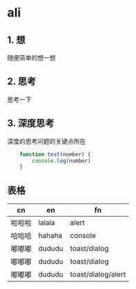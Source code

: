 # ali

## 1. 想
随便简单的想一想

## 2. 思考
思考一下

## 3. 深度思考
深度的思考问题的关键点所在

```js
    function test(number) {
        console.log(number)  
    }
```
## 表格
| cn  | en     | fn      |
| --- | ------ | ------- |
| 啦啦啦 | lalala | alert   |
| 哈哈哈 | hahaha | console |
| 嘟嘟嘟 | dududu | toast/dialog  |
| 嘟嘟嘟 | dududu | toast/dialog  |
| 嘟嘟嘟 | dududu | toast/dialog/alert  |
